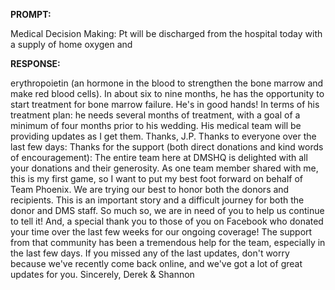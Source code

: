 **PROMPT:**

Medical Decision Making: Pt will be discharged from the hospital today with a supply of home oxygen and 

**RESPONSE:**

 erythropoietin (an hormone in the blood to strengthen the bone marrow and make red blood cells). In about six to nine months, he has the opportunity to start treatment for bone marrow failure. He's in good hands!  In terms of his treatment plan: he needs several months of treatment, with a goal of a minimum of four months prior to his wedding. His medical team will be providing updates as I get them.  Thanks,  J.P.  Thanks to everyone over the last few days:  Thanks for the support (both direct donations and kind words of encouragement):  The entire team here at DMSHQ is delighted with all your donations and their generosity. As one team member shared with me, this is my first game, so I want to put my best foot forward on behalf of Team Phoenix. We are trying our best to honor both the donors and recipients. This is an important story and a difficult journey for both the donor and DMS staff. So much so, we are in need of you to help us continue to tell it!  And, a special thank you to those of you on Facebook who donated your time over the last few weeks for our ongoing coverage! The support from that community has been a tremendous help for the team, especially in the last few days. If you missed any of the last updates, don't worry because we've recently come back online, and we've got a lot of great updates for you.  Sincerely,  Derek & Shannon